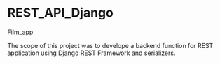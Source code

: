 # REST_API_Django
Film_app

The scope of this project was to develope a backend function for REST application using Django REST Framework and serializers.
